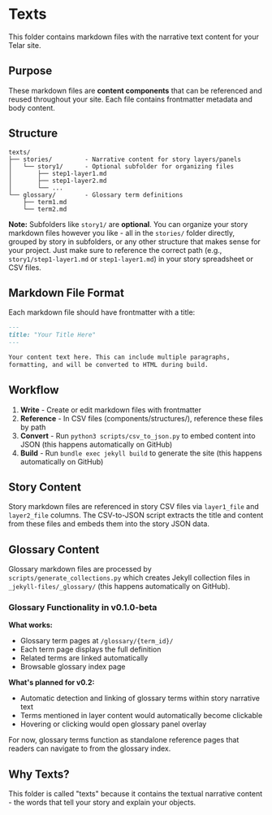 # Texts

This folder contains markdown files with the narrative text content for your Telar site.

## Purpose

These markdown files are **content components** that can be referenced and reused throughout your site. Each file contains frontmatter metadata and body content.

## Structure

```
texts/
├── stories/         - Narrative content for story layers/panels
│   └── story1/      - Optional subfolder for organizing files
│       ├── step1-layer1.md
│       ├── step1-layer2.md
│       └── ...
└── glossary/        - Glossary term definitions
    ├── term1.md
    └── term2.md
```

**Note:** Subfolders like `story1/` are **optional**. You can organize your story markdown files however you like - all in the `stories/` folder directly, grouped by story in subfolders, or any other structure that makes sense for your project. Just make sure to reference the correct path (e.g., `story1/step1-layer1.md` or `step1-layer1.md`) in your story spreadsheet or CSV files.

## Markdown File Format

Each markdown file should have frontmatter with a title:

```markdown
---
title: "Your Title Here"
---

Your content text here. This can include multiple paragraphs,
formatting, and will be converted to HTML during build.
```

## Workflow

1. **Write** - Create or edit markdown files with frontmatter
2. **Reference** - In CSV files (components/structures/), reference these files by path
3. **Convert** - Run `python3 scripts/csv_to_json.py` to embed content into JSON (this happens automatically on GitHub)
4. **Build** - Run `bundle exec jekyll build` to generate the site (this happens automatically on GitHub)

## Story Content

Story markdown files are referenced in story CSV files via `layer1_file` and `layer2_file` columns. The CSV-to-JSON script extracts the title and content from these files and embeds them into the story JSON data.

## Glossary Content

Glossary markdown files are processed by `scripts/generate_collections.py` which creates Jekyll collection files in `_jekyll-files/_glossary/` (this happens automatically on GitHub).

### Glossary Functionality in v0.1.0-beta

**What works:**
- Glossary term pages at `/glossary/{term_id}/`
- Each term page displays the full definition
- Related terms are linked automatically
- Browsable glossary index page

**What's planned for v0.2:**
- Automatic detection and linking of glossary terms within story narrative text
- Terms mentioned in layer content would automatically become clickable
- Hovering or clicking would open glossary panel overlay

For now, glossary terms function as standalone reference pages that readers can navigate to from the glossary index.

## Why Texts?

This folder is called "texts" because it contains the textual narrative content - the words that tell your story and explain your objects.
